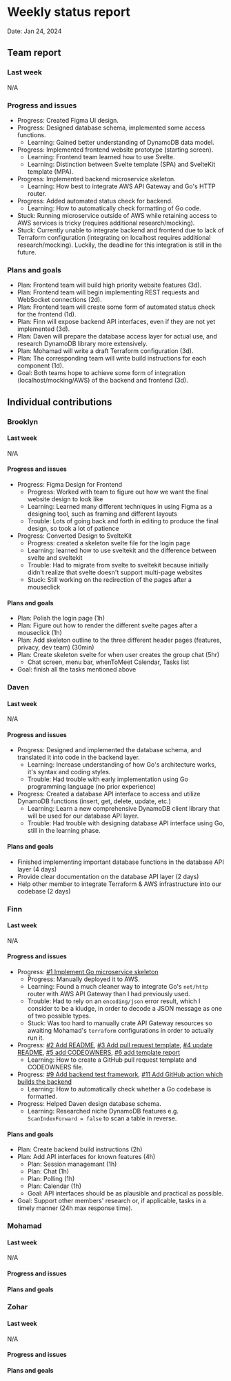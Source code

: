 # Weekly status report

Date: Jan 24, 2024

## Team report

### Last week

N/A

### Progress and issues

- Progress: Created Figma UI design.
- Progress: Designed database schema, implemented some access functions.
  - Learning: Gained better understanding of DynamoDB data model.
- Progress: Implemented frontend website prototype (starting screen).
  - Learning: Frontend team learned how to use Svelte.
  - Learning: Distinction between Svelte template (SPA) and SvelteKit template (MPA).
- Progress: Implemented backend microservice skeleton.
  - Learning: How best to integrate AWS API Gateway and Go's HTTP router.
- Progress: Added automated status check for backend.
  - Learning: How to automatically check formatting of Go code.
- Stuck: Running microservice outside of AWS while retaining access to AWS services is tricky (requires additional research/mocking).
- Stuck: Currently unable to integrate backend and frontend due to lack of Terraform configuration (integrating on localhost requires additional research/mocking). Luckily, the deadline for this integration is still in the future.

### Plans and goals

- Plan: Frontend team will build high priority website features (3d).
- Plan: Frontend team will begin implementing REST requests and WebSocket connections (2d).
- Plan: Frontend team will create some form of automated status check for the frontend (1d).
- Plan: Finn will expose backend API interfaces, even if they are not yet implemented (3d).
- Plan: Daven will prepare the database access layer for actual use, and research DynamoDB library more extensively.
- Plan: Mohamad will write a draft Terraform configuration (3d).
- Plan: The corresponding team will write build instructions for each component (1d).
- Goal: Both teams hope to achieve some form of integration (localhost/mocking/AWS) of the backend and frontend (3d).

## Individual contributions

### Brooklyn

#### Last week

N/A

#### Progress and issues
- Progress: Figma Design for Frontend
  - Progress: Worked with team to figure out how we want the final website design to look like
  - Learning: Learned many different techniques in using Figma as a designing tool, such as framing and different layouts
  - Trouble: Lots of going back and forth in editing to produce the final design, so took a lot of patience
- Progress: Converted Design to SvelteKit
  - Progress: created a skeleton svelte file for the login page
  - Learning: learned how to use sveltekit and the difference between svelte and sveltekit
  - Trouble: Had to migrate from svelte to sveltekit because initially didn't realize that svelte doesn't support multi-page websites
  - Stuck: Still working on the redirection of the pages after a mouseclick


#### Plans and goals
- Plan: Polish the login page (1h)
- Plan: Figure out how to render the different svelte pages after a mouseclick (1h)
- Plan: Add skeleton outline to the three different header pages (features, privacy, dev team) (30min)
- Plan: Create skeleton svelte for when user creates the group chat (5hr)
  - Chat screen, menu bar, whenToMeet Calendar, Tasks list
- Goal: finish all the tasks mentioned above

### Daven

#### Last week

N/A

#### Progress and issues

<!--
What you did, what worked, what you learned, where you had trouble, and where you are stuck.
-->

- Progress: Designed and implemented the database schema, and translated it into code in the backend layer.
  - Learning: Increase understanding of how Go's architecture works, it's syntax and coding styles.
  - Trouble: Had trouble with early implementation using Go programming language (no prior experience)
- Progress: Created a database API interface to access and utilize DynamoDB functions (insert, get, delete, update, etc.)
  - Learning: Learn a new comprehensive DynamoDB client library that will be used for our database API layer.
  - Trouble: Had trouble with designing database API interface using Go, still in the learning phase.


#### Plans and goals

<!--
Each bullet point should include a measurable task and a time estimate.

Break down tasks such that lowest level tasks are <3 days.
-->
- Finished implementing important database functions in the database API layer (4 days)
- Provide clear documentation on the database API layer (2 days)
- Help other member to integrate Terraform & AWS infrastructure into our codebase (2 days)

### Finn

#### Last week

N/A

#### Progress and issues

- Progress: [#1 Implement Go microservice skeleton](https://github.com/cse403-lemmeknow/lemmeknow/pull/1)
  - Progress: Manually deployed it to AWS.
  - Learning: Found a much cleaner way to integrate Go's `net/http` router with AWS API Gateway than I had previously used.
  - Trouble: Had to rely on an `encoding/json` error result, which I consider to be a kludge, in order to decode a JSON message as one of two possible types.
  - Stuck: Was too hard to manually crate API Gateway resources so awaiting Mohamad's `terraform` configurations in order to actually run it.
- Progress: [#2 Add README](https://github.com/cse403-lemmeknow/lemmeknow/pull/2), [#3 Add pull request template](https://github.com/cse403-lemmeknow/lemmeknow/pull/3), [#4 update README](https://github.com/cse403-lemmeknow/lemmeknow/pull/4), [#5 add CODEOWNERS](https://github.com/cse403-lemmeknow/lemmeknow/pull/5), [#6 add template report](https://github.com/cse403-lemmeknow/lemmeknow/pull/6)
  - Learning: How to create a GitHub pull request template and CODEOWNERS file.
- Progress: [#9 Add backend test framework](https://github.com/cse403-lemmeknow/lemmeknow/pull/9), [#11 Add GitHub action which builds the backend](https://github.com/cse403-lemmeknow/lemmeknow/pull/11)
  - Learning: How to automatically check whether a Go codebase is formatted.
- Progress: Helped Daven design database schema.
  - Learning: Researched niche DynamoDB features e.g. `ScanIndexForward = false` to scan a table in reverse.

#### Plans and goals
- Plan: Create backend build instructions (2h)
- Plan: Add API interfaces for known features (4h)
  - Plan: Session managemant (1h)
  - Plan: Chat (1h)
  - Plan: Polling (1h)
  - Plan: Calendar (1h)
  - Goal: API interfaces should be as plausible and practical as possible.
- Goal: Support other members' research or, if applicable, tasks in a timely manner (24h max response time).

### Mohamad

#### Last week

N/A

#### Progress and issues

<!--
What you did, what worked, what you learned, where you had trouble, and where you are stuck.
-->

#### Plans and goals

<!--
Each bullet point should include a measurable task and a time estimate.

Break down tasks such that lowest level tasks are <3 days.
-->

### Zohar

#### Last week

N/A

#### Progress and issues

<!--
What you did, what worked, what you learned, where you had trouble, and where you are stuck.
-->

#### Plans and goals

<!--
Each bullet point should include a measurable task and a time estimate.

Break down tasks such that lowest level tasks are <3 days.
-->